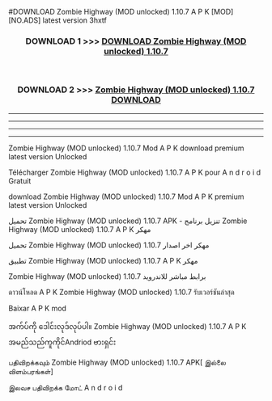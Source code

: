 #DOWNLOAD Zombie Highway (MOD unlocked) 1.10.7 A P K [MOD] [NO.ADS] latest version 3hxtf



<div align="center">

<h3>DOWNLOAD 1 >>> <a href="https://teeasianyam.web.app?sq=Zombie Highway (MOD unlocked) 1.10.7">DOWNLOAD Zombie Highway (MOD unlocked) 1.10.7 </a></h3><br>

<h3>DOWNLOAD 2 >>> <a href="https://teeasianyam.web.app?sq=Zombie Highway (MOD unlocked) 1.10.7 ">Zombie Highway (MOD unlocked) 1.10.7  DOWNLOAD </a></h3>

</div>


----------------------------------------------------------

----------------------------------------------------------

----------------------------------------------------------

----------------------------------------------------------


Zombie Highway (MOD unlocked) 1.10.7  Mod A P K download premium latest version Unlocked

Télécharger Zombie Highway (MOD unlocked) 1.10.7  A P K pour A n d r o i d Gratuit

download Zombie Highway (MOD unlocked) 1.10.7  Mod A P K premium latest version Unlocked

تحميل Zombie Highway (MOD unlocked) 1.10.7  APK - تنزيل برنامج Zombie Highway (MOD unlocked) 1.10.7  A P K مهكر

تحميل Zombie Highway (MOD unlocked) 1.10.7  مهكر اخر اصدار

تطبيق Zombie Highway (MOD unlocked) 1.10.7  A P K مهكر

Zombie Highway (MOD unlocked) 1.10.7  برابط مباشر للاندرويد

ดาวน์โหลด A P K Zombie Highway (MOD unlocked) 1.10.7  รับเวอร์ชันล่าสุด

Baixar A P K mod

အက်ပ်ကို ဒေါင်းလုဒ်လုပ်ပါ။ Zombie Highway (MOD unlocked) 1.10.7  A P K အမည်သည်ကူကိုင်Andriod ဗားရှင်း

பதிவிறக்கவும் Zombie Highway (MOD unlocked) 1.10.7  APK[ இல்லை விளம்பரங்கள்] 
 
இலவச பதிவிறக்க மோட் A n d r o i d



